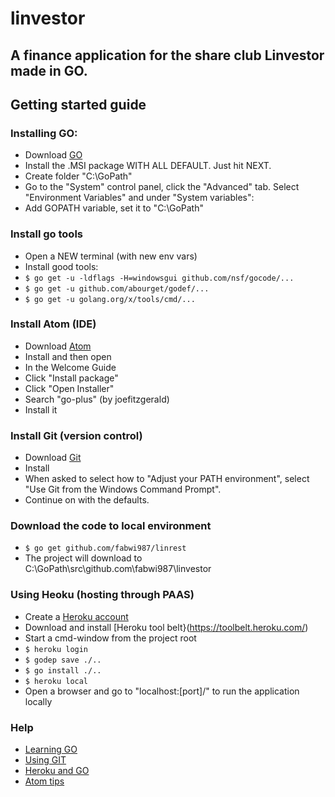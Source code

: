 # linvestor

## A finance application for the share club Linvestor made in GO.

## Getting started guide
### Installing GO:
- Download [GO](http://golang.org/dl/)
 - Install the .MSI package WITH ALL DEFAULT. Just hit NEXT.
- Create folder "C:\GoPath"
- Go to the "System" control panel, click the "Advanced" tab. Select "Environment Variables" and under "System variables":
 - Add GOPATH variable, set it to "C:\GoPath"

### Install go tools
- Open a NEW terminal (with new env vars)
- Install good tools:
 - `$ go get -u -ldflags -H=windowsgui github.com/nsf/gocode/...`
 - `$ go get -u github.com/abourget/godef/...`
 - `$ go get -u golang.org/x/tools/cmd/...`

### Install Atom (IDE)
- Download [Atom](https://atom.io/)
- Install and then open
- In the Welcome Guide
 - Click "Install package"
 - Click "Open Installer"
 - Search "go-plus" (by joefitzgerald)
  - Install it

### Install Git (version control)
- Download [Git](http://git-scm.com/downloads)
- Install
 - When asked to select how to "Adjust your PATH environment", select "Use Git from the Windows Command Prompt".
 - Continue on with the defaults.

### Download the code to local environment
- `$ go get github.com/fabwi987/linrest`
 - The project will download to C:\GoPath\src\github.com\fabwi987\linvestor

### Using Heoku (hosting through PAAS)
- Create a [Heroku account](https://heroku.com)
- Download and install [Heroku tool belt}(https://toolbelt.heroku.com/)
- Start a cmd-window from the project root
 - `$ heroku login`
 - `$ godep save ./..`
 - `$ go install ./..`
 - `$ heroku local`
- Open a browser and go to "localhost:[port]/" to run the application locally

### Help
- [Learning GO](https://golang.org/doc/)
- [Using GIT](http://rogerdudler.github.io/git-guide/)
- [Heroku and GO](https://devcenter.heroku.com/articles/getting-started-with-go#introduction)
- [Atom tips](http://readwrite.com/2014/05/20/github-atom-5-tips-getting-started-tutorial-corey-johnson/)






